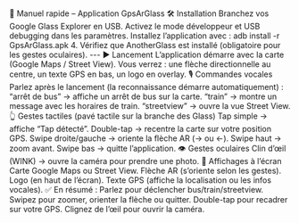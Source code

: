 📖 Manuel rapide – Application GpsArGlass 
🛠️ Installation 
Branchez vos Google Glass Explorer en USB. 
Activez le mode développeur et USB debugging dans les paramètres.
Installez l’application avec : adb install -r GpsArGlass.apk 4.
Vérifiez que AnotherGlass est installé (obligatoire pour les gestes oculaires). ---
▶️ Lancement L’application démarre avec la carte (Google Maps / Street View).
Vous verrez : une flèche directionnelle au centre,
un texte GPS en bas, 
un logo en overlay.
🎙️ Commandes vocales Parlez après le lancement (la reconnaissance démarre automatiquement) :
“arrêt de bus” → affiche un arrêt de bus sur la carte. 
“train” → montre un message avec les horaires de train. 
“streetview” → ouvre la vue Street View.
👆 Gestes tactiles (pavé tactile sur la branche des Glass)
Tap simple → affiche “Tap détecté”.
Double-tap → recentre la carte sur votre position GPS.
Swipe droite/gauche → oriente la flèche AR (→ ou ←).
Swipe haut → zoom avant.
Swipe bas → quitte l’application.
👁️ Gestes oculaires
Clin d’œil (WINK) → ouvre la caméra pour prendre une photo.
📍 Affichages à l’écran
Carte Google Maps ou Street View.
Flèche AR (s’oriente selon les gestes).
Logo (en haut de l’écran).
Texte GPS (affiche la localisation ou les infos vocales).
✅ En résumé :
Parlez pour déclencher bus/train/streetview.
Swipez pour zoomer, orienter la flèche ou quitter.
Double-tap pour recadrer sur votre GPS.
Clignez de l’œil pour ouvrir la caméra.





